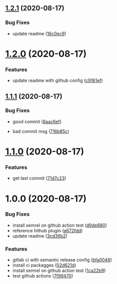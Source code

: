 ## [1.2.1](https://github.com/mpielvitori/semantic-release-usage/compare/v1.2.0...v1.2.1) (2020-08-17)


### Bug Fixes

* update readme ([16c0ec9](https://github.com/mpielvitori/semantic-release-usage/commit/16c0ec9227a86361b26844bf6bbbfcf0d6f8011c))

# [1.2.0](https://github.com/mpielvitori/semantic-release-usage/compare/v1.1.1...v1.2.0) (2020-08-17)


### Features

* update readme with github config ([c9161ef](https://github.com/mpielvitori/semantic-release-usage/commit/c9161ef97d7929aa78203e8b9d220dd1bc813ec0))

## [1.1.1](https://github.com/mpielvitori/semantic-release-usage/compare/v1.1.0...v1.1.1) (2020-08-17)


### Bug Fixes

* good commit ([8aac6ef](https://github.com/mpielvitori/semantic-release-usage/commit/8aac6efdc48c53406c7cdf5a4f64f466ef5469c5))


* bad commit msg ([716b85c](https://github.com/mpielvitori/semantic-release-usage/commit/716b85c30741ad829452f9b9473c62d2c2796354))

# [1.1.0](https://github.com/mpielvitori/semantic-release-usage/compare/v1.0.0...v1.1.0) (2020-08-17)


### Features

* get last commit ([71d7c23](https://github.com/mpielvitori/semantic-release-usage/commit/71d7c23682b289e8631fee3ae055f6573d69e4b6))

# 1.0.0 (2020-08-17)


### Bug Fixes

* install semrel on github action test ([d9de880](https://github.com/mpielvitori/semantic-release-usage/commit/d9de88089d07236ef0c1a9dc236f431a4070142f))
* reference hithub plugin ([a672fdd](https://github.com/mpielvitori/semantic-release-usage/commit/a672fdd93da1b9dbf317104ab5489fdae41f0bdc))
* update readme ([3cd36b2](https://github.com/mpielvitori/semantic-release-usage/commit/3cd36b248c9e345a83ac9e63673ba378d1983f8f))


### Features

* gitlab ci with semantic release config ([bfa0046](https://github.com/mpielvitori/semantic-release-usage/commit/bfa0046c98199c884fa95001e005dc90e5971b45))
* install ci packagges ([02d621d](https://github.com/mpielvitori/semantic-release-usage/commit/02d621d34fe38ca14f557ebe6814ddfe5f1f0d73))
* install semrel on github action test ([1ca22b9](https://github.com/mpielvitori/semantic-release-usage/commit/1ca22b92478dc1026184a88cd9dc3c3bf83d6763))
* test github actions ([7f99470](https://github.com/mpielvitori/semantic-release-usage/commit/7f99470432f8576109a632712a0bb8712c191ac5))
